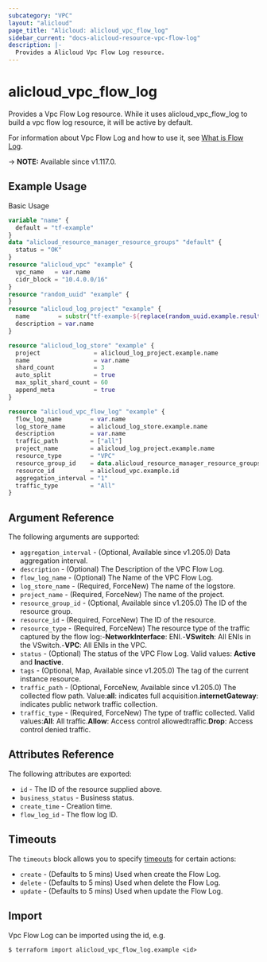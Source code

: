 ```yaml
---
subcategory: "VPC"
layout: "alicloud"
page_title: "Alicloud: alicloud_vpc_flow_log"
sidebar_current: "docs-alicloud-resource-vpc-flow-log"
description: |-
  Provides a Alicloud Vpc Flow Log resource.
---
```


# alicloud_vpc_flow_log

Provides a Vpc Flow Log resource. While it uses alicloud_vpc_flow_log to build a vpc flow log resource, it will be active by default.

For information about Vpc Flow Log and how to use it, see [What is Flow Log](https://www.alibabacloud.com/help/en/virtual-private-cloud/latest/flow-logs-overview).

-> **NOTE:** Available since v1.117.0.

## Example Usage

Basic Usage

```terraform
variable "name" {
  default = "tf-example"
}
data "alicloud_resource_manager_resource_groups" "default" {
  status = "OK"
}
resource "alicloud_vpc" "example" {
  vpc_name   = var.name
  cidr_block = "10.4.0.0/16"
}
resource "random_uuid" "example" {
}
resource "alicloud_log_project" "example" {
  name        = substr("tf-example-${replace(random_uuid.example.result, "-", "")}", 0, 16)
  description = var.name
}

resource "alicloud_log_store" "example" {
  project               = alicloud_log_project.example.name
  name                  = var.name
  shard_count           = 3
  auto_split            = true
  max_split_shard_count = 60
  append_meta           = true
}

resource "alicloud_vpc_flow_log" "example" {
  flow_log_name        = var.name
  log_store_name       = alicloud_log_store.example.name
  description          = var.name
  traffic_path         = ["all"]
  project_name         = alicloud_log_project.example.name
  resource_type        = "VPC"
  resource_group_id    = data.alicloud_resource_manager_resource_groups.default.ids.0
  resource_id          = alicloud_vpc.example.id
  aggregation_interval = "1"
  traffic_type         = "All"
}
```

## Argument Reference

The following arguments are supported:
* `aggregation_interval` - (Optional, Available since v1.205.0) Data aggregation interval.
* `description` - (Optional) The Description of the VPC Flow Log.
* `flow_log_name` - (Optional) The Name of the VPC Flow Log.
* `log_store_name` - (Required, ForceNew) The name of the logstore.
* `project_name` - (Required, ForceNew) The name of the project.
* `resource_group_id` - (Optional, Available since v1.205.0) The ID of the resource group.
* `resource_id` - (Required, ForceNew) The ID of the resource.
* `resource_type` - (Required, ForceNew) The resource type of the traffic captured by the flow log:-**NetworkInterface**: ENI.-**VSwitch**: All ENIs in the VSwitch.-**VPC**: All ENIs in the VPC.
* `status` - (Optional) The status of the VPC Flow Log. Valid values: **Active** and **Inactive**.
* `tags` - (Optional, Map, Available since v1.205.0) The tag of the current instance resource.
* `traffic_path` - (Optional, ForceNew, Available since v1.205.0) The collected flow path. Value:**all**: indicates full acquisition.**internetGateway**: indicates public network traffic collection.
* `traffic_type` - (Required, ForceNew) The type of traffic collected. Valid values:**All**: All traffic.**Allow**: Access control allowedtraffic.**Drop**: Access control denied traffic.



## Attributes Reference

The following attributes are exported:
* `id` - The ID of the resource supplied above.
* `business_status` - Business status.
* `create_time` - Creation time.
* `flow_log_id` - The flow log ID.

## Timeouts

The `timeouts` block allows you to specify [timeouts](https://www.terraform.io/docs/configuration-0-11/resources.html#timeouts) for certain actions:
* `create` - (Defaults to 5 mins) Used when create the Flow Log.
* `delete` - (Defaults to 5 mins) Used when delete the Flow Log.
* `update` - (Defaults to 5 mins) Used when update the Flow Log.

## Import

Vpc Flow Log can be imported using the id, e.g.

```shell
$ terraform import alicloud_vpc_flow_log.example <id>
```